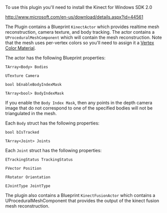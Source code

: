 To use this plugin you'll need to install the Kinect for Windows SDK 2.0

http://www.microsoft.com/en-us/download/details.aspx?id=44561

The Plugin contains a Blueprint <code>KinectActor</code> which provides realtime mesh reconstruction, camera texture, and body tracking. The actor contains a <code>UProceduralMeshComponent</code> which will contain the mesh reconstruction. Note that the mesh uses per-vertex colors so you'll need to assign it a [Vertex Color  Material](https://docs.unrealengine.com/latest/INT/Engine/UI/LevelEditor/Modes/MeshPaintMode/VertexColor/MaterialSetup/Color/index.html).

The actor has the following Blueprint properties:

    TArray<Body> Bodies
  
    UTexture Camera
  
    bool bEnableBodyIndexMask
  
    TArray<bool> BodyIndexMask
    
If you enable the <code>Body Index Mask</code>, then any points in the depth camera image that do not correspond to one of the specified bodies will not be triangulated in the mesh.
    
Each <code>Body</code> struct has the following properties:

    bool bIsTracked
    
    TArray<Joint> Joints
    
Each <code>Joint</code> struct has the following properties:

    ETrackingStatus TrackingStatus
    
    FVector Position
    
    FRotator Orientation
    
    EJointType JointType 

The plugin also contains a Blueprint <code>KinectFusionActor</code> which contains a UProceduralMeshComponent that provides the output of the kinect
fusion mesh reconstruction.
